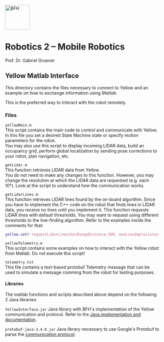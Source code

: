 <a href="https://www.bfh.ch/de/studium/bachelor/mikro-medizintechnik/" target="blank">
<img src="https://www.bfh.ch/dam/jcr:63dbff1d-5056-4168-b6ce-acfdf8415ef8/Logo%20BFH.svg" alt="BFH" width="80"/>
</a>

# Robotics 2 – Mobile Robotics

Prof. Dr. Gabriel Gruener

## Yellow Matlab Interface
This directory contains the files necessary to connect to Yellow and an example on how to exchange information using *Matlab*.

This is the preferred way to interact with the robot remotely.

### Files

`yellowMain.m`  
This script contains the main code to control and communicate with Yellow. In this file you set a desired State Machine state or specify motion parameters for the robot.  
You may also use this script to display incoming LIDAR data, build an occupancy grid, perform global localization by sending pose corrections to your robot, plan navigation, etc.

`getLidar.m`  
This function retrieves LIDAR data from Yellow.  
You do not need to make any changes to this function. However, you may change the resolution at which the LIDAR data are requested (e.g. each 10°). Look at the script to understand how the communication works.

`getLidarLines.m`  
This function retrieves LIDAR lines found by the on-board algorithm.
Since you have to implement the C++ code on the robot that finds lines in LIDAR data, you receive no lines until you implement it.
This function requests LIDAR lines with default thresholds. You may want to request using different thresholds to the line-finding algorithm. Refer to the examples inside the comments for that:
```Matlab
yellow.set('requestLidarLines{minRangeDistance:500, maxLineImprecision:50, maxAngleBetweenLines:150}');
```

`yellowTelemetry.m`  
This script contains some examples on how to interact with the Yellow robot from Matlab. Do not execute this script!

`telemetry.txt`  
This file contains a text-based protobuf Telemetry message that can be used to simulate a message comming from the robot for testing purposes.

#### Libraries
The matlab functions and scripts described above depend on the following 2 Java libraries:

`YellowInterface.jar` Java library with BFH's implementation of the Yellow communication and protocol. Refer to the [Java implementation and documentation](../Java/).

`protobuf-java-3.4.0.jar` Java library necessary to use Google's Protobuf to parse the [communication protocol](../Protocol/).
